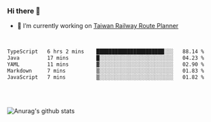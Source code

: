 ### Hi there 👋

- 🔭 I’m currently working on [Taiwan Railway Route Planner](https://github.com/Taiwan-Railway-Route-Planner)

<br/>

<!--START_SECTION:waka-->

```txt
TypeScript   6 hrs 2 mins    ██████████████████████░░░   88.14 %
Java         17 mins         █░░░░░░░░░░░░░░░░░░░░░░░░   04.23 %
YAML         11 mins         ▓░░░░░░░░░░░░░░░░░░░░░░░░   02.90 %
Markdown     7 mins          ▒░░░░░░░░░░░░░░░░░░░░░░░░   01.83 %
JavaScript   7 mins          ▒░░░░░░░░░░░░░░░░░░░░░░░░   01.82 %
```

<!--END_SECTION:waka-->

<br/>
<br/>

![Anurag's github stats](https://github-readme-stats.vercel.app/api?username=DepickereSven&show_icons=true&theme=tokyonight)



<!--
**DepickereSven/DepickereSven** is a ✨ _special_ ✨ repository because its `README.md` (this file) appears on your GitHub profile.

Here are some ideas to get you started:

- 🔭 I’m currently working on ...
- 🌱 I’m currently learning ...
- 👯 I’m looking to collaborate on ...
- 🤔 I’m looking for help with ...
- 💬 Ask me about ...
- 📫 How to reach me: ...
- 😄 Pronouns: ...
- ⚡ Fun fact: ...
-->
